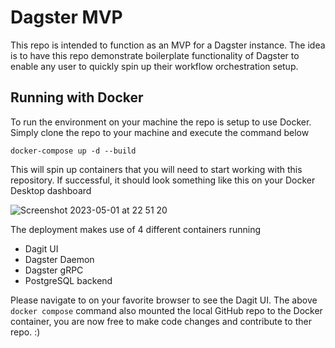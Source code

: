 # Dagster MVP
This repo is intended to function as an MVP for a Dagster instance. The idea is to have this repo demonstrate boilerplate functionality of Dagster to enable any user to quickly spin up their workflow orchestration setup.


## Running with Docker
To run the environment on your machine the repo is setup to use Docker. Simply clone the repo to your machine and execute the command below 

```
docker-compose up -d --build
```

This will spin up containers that you will need to start working with this repository. If successful, it should look something like this on your Docker Desktop dashboard

![Screenshot 2023-05-01 at 22 51 20](https://user-images.githubusercontent.com/10533379/235496568-f949770b-b786-4065-aa31-6f0b482d26be.png)

The deployment makes use of 4 different containers running
- Dagit UI
- Dagster Daemon
- Dagster gRPC
- PostgreSQL backend

Please navigate to on your favorite browser to see the Dagit UI. The above `docker compose` command also mounted the local GitHub repo to the Docker container, you are now free to make code changes and contribute to ther repo. :) 